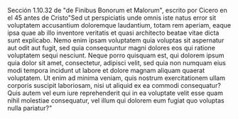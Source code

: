 Sección 1.10.32 de "de Finibus Bonorum et Malorum", escrito por Cicero 
en el 45 antes de Cristo"Sed ut perspiciatis unde omnis iste natus error 
sit voluptatem accusantium doloremque laudantium, totam rem aperiam, 
eaque ipsa quae ab illo inventore veritatis et quasi architecto beatae 
vitae dicta sunt explicabo. Nemo enim ipsam voluptatem quia voluptas 
sit aspernatur aut odit aut fugit, sed quia consequuntur magni dolores 
eos qui ratione voluptatem sequi nesciunt. Neque porro quisquam est,
 qui dolorem ipsum quia dolor sit amet, consectetur, adipisci velit, sed
 quia non numquam eius modi tempora incidunt ut labore et dolore magnam 
 aliquam quaerat voluptatem. Ut enim ad minima veniam, quis nostrum 
 exercitationem ullam corporis suscipit laboriosam, nisi ut aliquid ex ea 
 commodi consequatur? Quis autem vel eum iure reprehenderit qui in ea 
 voluptate velit esse quam nihil molestiae consequatur, vel illum qui 
 dolorem eum fugiat quo voluptas nulla pariatur?"